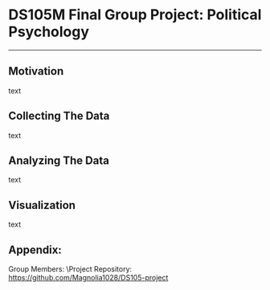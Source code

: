 # DS105M Final Group Project: Political Psychology
---
## Motivation
text
## Collecting The Data
text
## Analyzing The Data
text
## Visualization
text
## Appendix:
Group Members:
\\Project Repository: https://github.com/Magnolia1028/DS105-project
